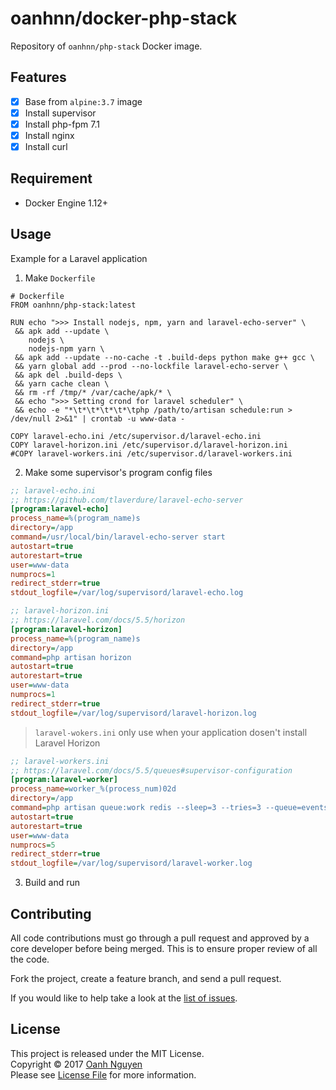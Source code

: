 # oanhnn/docker-php-stack

Repository of `oanhnn/php-stack` Docker image.

## Features

- [x] Base from `alpine:3.7` image
- [x] Install supervisor
- [x] Install php-fpm 7.1
- [x] Install nginx
- [x] Install curl

## Requirement
- Docker Engine 1.12+

## Usage

Example for a Laravel application

1. Make `Dockerfile`

```docker
# Dockerfile
FROM oanhnn/php-stack:latest

RUN echo ">>> Install nodejs, npm, yarn and laravel-echo-server" \
 && apk add --update \
    nodejs \
    nodejs-npm yarn \
 && apk add --update --no-cache -t .build-deps python make g++ gcc \
 && yarn global add --prod --no-lockfile laravel-echo-server \
 && apk del .build-deps \
 && yarn cache clean \
 && rm -rf /tmp/* /var/cache/apk/* \
 && echo ">>> Setting crond for laravel scheduler" \
 && echo -e "*\t*\t*\t*\t*\tphp /path/to/artisan schedule:run > /dev/null 2>&1" | crontab -u www-data -

COPY laravel-echo.ini /etc/supervisor.d/laravel-echo.ini
COPY laravel-horizon.ini /etc/supervisor.d/laravel-horizon.ini
#COPY laravel-workers.ini /etc/supervisor.d/laravel-workers.ini
```

2. Make some supervisor's program config files

```ini
;; laravel-echo.ini
;; https://github.com/tlaverdure/laravel-echo-server
[program:laravel-echo]
process_name=%(program_name)s
directory=/app
command=/usr/local/bin/laravel-echo-server start
autostart=true
autorestart=true
user=www-data
numprocs=1
redirect_stderr=true
stdout_logfile=/var/log/supervisord/laravel-echo.log
```

```ini
;; laravel-horizon.ini
;; https://laravel.com/docs/5.5/horizon
[program:laravel-horizon]
process_name=%(program_name)s
directory=/app
command=php artisan horizon
autostart=true
autorestart=true
user=www-data
numprocs=1
redirect_stderr=true
stdout_logfile=/var/log/supervisord/laravel-horizon.log
```

> `laravel-wokers.ini` only use when your application dosen't install Laravel Horizon

```ini
;; laravel-workers.ini
;; https://laravel.com/docs/5.5/queues#supervisor-configuration
[program:laravel-worker]
process_name=worker_%(process_num)02d
directory=/app
command=php artisan queue:work redis --sleep=3 --tries=3 --queue=events,notifications,default
autostart=true
autorestart=true
user=www-data
numprocs=5
redirect_stderr=true
stdout_logfile=/var/log/supervisord/laravel-worker.log
```

3. Build and run

## Contributing

All code contributions must go through a pull request and approved by
a core developer before being merged. This is to ensure proper review of all the code.

Fork the project, create a feature branch, and send a pull request.

If you would like to help take a look at the [list of issues](https://github.com/oanhnn/docker-php-stack/issues).

## License

This project is released under the MIT License.   
Copyright © 2017 [Oanh Nguyen](https://github.com/oanhnn)   
Please see [License File](https://github.com/oanhnn/docker-php-stack/blob/master/LICENSE) for more information.
